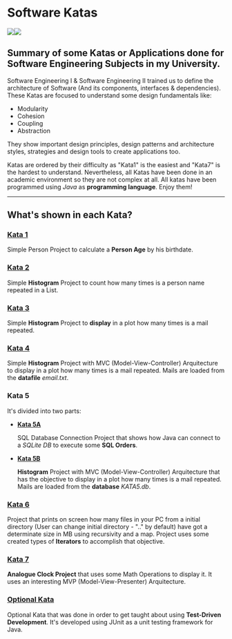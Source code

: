 # Software Katas

<img src="https://img.shields.io/badge/license-MIT-green.svg" /><img src="https://img.shields.io/badge/version-1.0-red.svg" />

## Summary of some Katas or Applications done for Software Engineering Subjects in my University.

Software Engineering I & Software Engineering II trained us to define the architecture of Software (And its components, interfaces & dependencies). These Katas are focused to understand some design fundamentals like:

- Modularity
- Cohesion
- Coupling
- Abstraction

They show important design principles, design patterns and architecture styles, strategies and design tools to create applications too.

Katas are ordered by their difficulty as "Kata1" is the easiest and "Kata7" is the hardest to understand. Nevertheless, all Katas have been done in an academic environment so they are not complex at all. All katas have been programmed using *Java* as **programming language**. Enjoy them!

***

## What's shown in each Kata?

### [Kata 1](https://github.com/kevinrosalesdev/Software-Katas/tree/master/Kata1-Person)

Simple Person Project to calculate a **Person Age** by his birthdate.

### [Kata 2](https://github.com/kevinrosalesdev/Software-Katas/tree/master/Kata2-Histogram)

Simple **Histogram** Project to count how many times is a person name repeated in a List.

### [Kata 3](https://github.com/kevinrosalesdev/Software-Katas/tree/master/Kata3-HistogramGUI)

Simple **Histogram** Project to **display** in a plot how many times is a mail repeated.

### [Kata 4](https://github.com/kevinrosalesdev/Software-Katas/tree/master/Kata4-HistogramGUIDatafileMVC)

Simple **Histogram** Project with MVC (Model-View-Controller) Arquitecture to display in a plot how many times is a mail repeated. Mails are loaded from the **datafile** *email.txt*.

### Kata 5

It's divided into two parts:

- [**Kata 5A**](https://github.com/kevinrosalesdev/Software-Katas/tree/master/Kata5A-SQLDatabaseConnection)

  SQL Database Connection Project that shows how Java can connect to a *SQLite DB* to execute some **SQL Orders**.

- [**Kata 5B**](https://github.com/kevinrosalesdev/Software-Katas/tree/master/Kata5B-HistogramGUIDatabaseMVC)

  **Histogram** Project with MVC (Model-View-Controller) Arquitecture that has the objective to display in a plot how many times is a mail repeated. Mails are loaded from the **database** *KATA5.db*.

### [Kata 6](https://github.com/kevinrosalesdev/Software-Katas/tree/master/Kata6-Iterators)

Project that prints on screen how many files in your PC from a initial directory (User can change initial directory - ".." by default) have got a determinate size in MB using recursivity and a map. Project uses some created types of **Iterators** to accomplish that objective.

### [Kata 7](https://github.com/kevinrosalesdev/Software-Katas/tree/master/Kata7-AnalogueClockMVP)

**Analogue Clock Project** that uses some Math Operations to display it. It uses an interesting MVP (Model-View-Presenter) Arquitecture.

### [Optional Kata](https://github.com/kevinrosalesdev/Software-Katas/tree/master/OptionalKata-JUnitTests)

Optional Kata that was done in order to get taught about using **Test-Driven Development**. It's developed using JUnit as a unit testing framework for Java.
